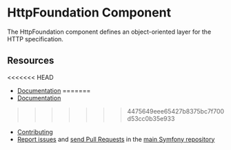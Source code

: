 HttpFoundation Component
========================

The HttpFoundation component defines an object-oriented layer for the HTTP
specification.

Resources
---------

<<<<<<< HEAD
  * [Documentation](https://symfony.com/doc/current/components/http_foundation.html)
=======
  * [Documentation](https://symfony.com/doc/current/components/http_foundation/index.html)
>>>>>>> 4475649eee65427b8375bc7f700d53cc0b35e933
  * [Contributing](https://symfony.com/doc/current/contributing/index.html)
  * [Report issues](https://github.com/symfony/symfony/issues) and
    [send Pull Requests](https://github.com/symfony/symfony/pulls)
    in the [main Symfony repository](https://github.com/symfony/symfony)

